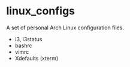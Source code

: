 # linux_configs

A set of personal Arch Linux configuration files.

* i3, i3status
* bashrc
* vimrc
* Xdefaults (xterm)

